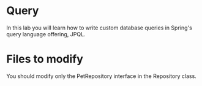# Query
In this lab you will learn how to write custom database queries in Spring's query language offering, JPQL.

# Files to modify
You should modify only the PetRepository interface in the Repository class.